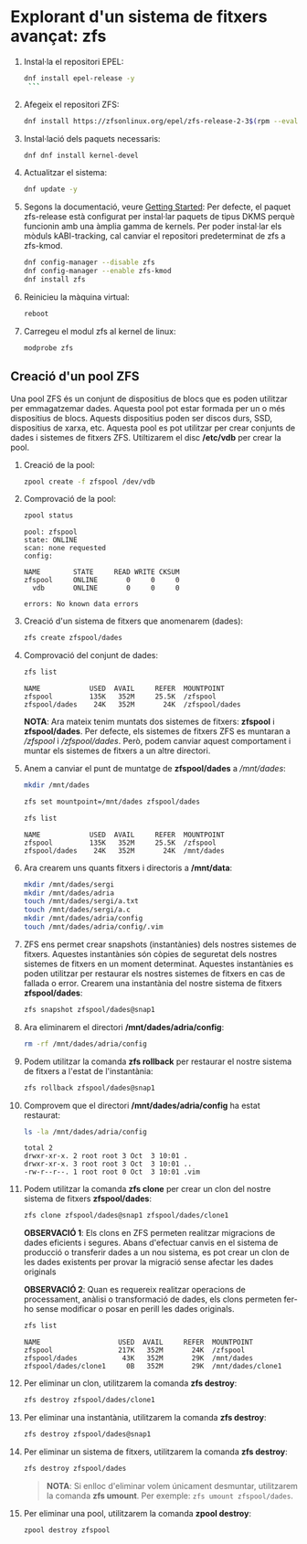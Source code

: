 # Explorant d'un sistema de fitxers avançat: zfs

1. Instal·la el repositori EPEL:

      ```sh
      dnf install epel-release -y
       ```

2. Afegeix el repositori ZFS:

      ```sh
      dnf install https://zfsonlinux.org/epel/zfs-release-2-3$(rpm --eval "%{dist}").noarch.rpm -y
      ```

3. Instal·lació dels paquets necessaris:

      ```sh
      dnf dnf install kernel-devel
      ```

4. Actualitzar el sistema:

      ```sh
      dnf update -y
      ```

5. Segons la documentació, veure [Getting Started](https://openzfs.github.io/openzfs-docs/Getting%20Started/RHEL-based%20distro/index.html): Per defecte, el paquet zfs-release està configurat per instal·lar paquets de tipus DKMS perquè funcionin amb una àmplia gamma de kernels. Per poder instal·lar els mòduls kABI-tracking, cal canviar el repositori predeterminat de zfs a zfs-kmod.

      ```sh
      dnf config-manager --disable zfs
      dnf config-manager --enable zfs-kmod
      dnf install zfs
      ```

6. Reinicieu la màquina virtual:

      ```sh
      reboot
      ```

7. Carregeu el modul zfs al kernel de linux:

      ```sh
      modprobe zfs
      ```

## Creació d'un pool ZFS

Una pool ZFS és un conjunt de dispositius de blocs que es poden utilitzar per emmagatzemar dades. Aquesta pool pot estar formada per un o més dispositius de blocs. Aquests dispositius poden ser discos durs, SSD, dispositius de xarxa, etc. Aquesta pool es pot utilitzar per crear conjunts de dades i sistemes de fitxers ZFS. Utiltizarem el disc **/etc/vdb** per crear la pool.

1. Creació de la pool:

      ```sh
      zpool create -f zfspool /dev/vdb
      ```

2. Comprovació de la pool:

      ```sh
      zpool status
      ```

      ```shell
      pool: zfspool
      state: ONLINE
      scan: none requested
      config:

      NAME        STATE     READ WRITE CKSUM
      zfspool     ONLINE       0     0     0
        vdb       ONLINE       0     0     0

      errors: No known data errors
      ```

3. Creació d'un sistema de fitxers que anomenarem (dades):

      ```sh
      zfs create zfspool/dades
      ```

4. Comprovació del conjunt de dades:

      ```sh
      zfs list
      ```

      ```shell
      NAME            USED  AVAIL     REFER  MOUNTPOINT
      zfspool         135K   352M     25.5K  /zfspool
      zfspool/dades    24K   352M       24K  /zfspool/dades
      ```

      **NOTA**: Ara mateix tenim muntats dos sistemes de fitxers: **zfspool** i **zfspool/dades**. Per defecte, els sistemes de fitxers ZFS es muntaran a */zfspool* i */zfspool/dades*. Però, podem canviar aquest comportament i muntar els sistemes de fitxers a un altre directori.

5. Anem a canviar el punt de muntatge de **zfspool/dades** a */mnt/dades*:

      ```sh
      mkdir /mnt/dades
      ```

      ```sh
      zfs set mountpoint=/mnt/dades zfspool/dades
      ```

      ```sh
      zfs list
      ```

      ```shell
      NAME            USED  AVAIL     REFER  MOUNTPOINT
      zfspool         135K   352M     25.5K  /zfspool
      zfspool/dades    24K   352M       24K  /mnt/dades
      ```

6. Ara crearem uns quants fitxers i directoris a **/mnt/data**:

      ```sh
      mkdir /mnt/dades/sergi
      mkdir /mnt/dades/adria
      touch /mnt/dades/sergi/a.txt
      touch /mnt/dades/sergi/a.c
      mkdir /mnt/dades/adria/config
      touch /mnt/dades/adria/config/.vim
      ```

7. ZFS ens permet crear snapshots (instantànies) dels nostres sistemes de fitxers. Aquestes instantànies són còpies de seguretat dels nostres sistemes de fitxers en un moment determinat. Aquestes instantànies es poden utilitzar per restaurar els nostres sistemes de fitxers en cas de fallada o error. Crearem una instantània del nostre sistema de fitxers **zfspool/dades**:

      ```sh
      zfs snapshot zfspool/dades@snap1
      ```

8. Ara eliminarem el directori **/mnt/dades/adria/config**:

      ```sh
      rm -rf /mnt/dades/adria/config
      ```

9. Podem utilitzar la comanda **zfs rollback** per restaurar el nostre sistema de fitxers a l'estat de l'instantània:

      ```sh
      zfs rollback zfspool/dades@snap1
      ```

10. Comprovem que el directori **/mnt/dades/adria/config** ha estat restaurat:

      ```sh
      ls -la /mnt/dades/adria/config
      ```

      ```shell
      total 2
      drwxr-xr-x. 2 root root 3 Oct  3 10:01 .
      drwxr-xr-x. 3 root root 3 Oct  3 10:01 ..
      -rw-r--r--. 1 root root 0 Oct  3 10:01 .vim
      ```

11. Podem utilitzar la comanda **zfs clone** per crear un clon del nostre sistema de fitxers **zfspool/dades**:

      ```sh
      zfs clone zfspool/dades@snap1 zfspool/dades/clone1
      ```

      **OBSERVACIÓ 1**: Els clons en ZFS permeten realitzar migracions de dades eficients i segures. Abans d'efectuar canvis en el sistema de producció o transferir dades a un nou sistema, es pot crear un clon de les dades existents per provar la migració sense afectar les dades originals

      **OBSERVACIÓ 2**: Quan es requereix realitzar operacions de processament, anàlisi o transformació de dades, els clons permeten fer-ho sense modificar o posar en perill les dades originals.

      ```sh
      zfs list
      ```

      ```shell
      NAME                   USED  AVAIL     REFER  MOUNTPOINT
      zfspool                217K   352M       24K  /zfspool
      zfspool/dades           43K   352M       29K  /mnt/dades
      zfspool/dades/clone1     0B   352M       29K  /mnt/dades/clone1
      ```

12. Per eliminar un clon, utilitzarem la comanda **zfs destroy**:

      ```sh
      zfs destroy zfspool/dades/clone1
      ```

13. Per eliminar una instantània, utilitzarem la comanda **zfs destroy**:

      ```sh
      zfs destroy zfspool/dades@snap1
      ```

14. Per eliminar un sistema de fitxers, utilitzarem la comanda **zfs destroy**:

      ```sh
      zfs destroy zfspool/dades
      ```

      > **NOTA**: Si enlloc d'eliminar volem únicament desmuntar, utilitzarem la comanda **zfs umount**. Per exemple: ```zfs umount zfspool/dades```.

15. Per eliminar una pool, utilitzarem la comanda **zpool destroy**:

      ```sh
      zpool destroy zfspool
      ```

